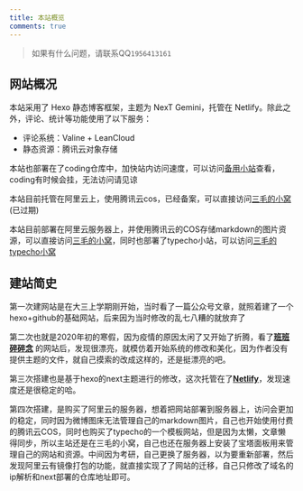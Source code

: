 ```yaml
---
title: 本站概览
comments: true
---
```

> 如果有什么问题，请联系QQ`1956413161`

## 网站概况

本站采用了 Hexo 静态博客框架，主题为 NexT Gemini，托管在 Netlify。除此之外，评论、统计等功能使用了以下服务：

* 评论系统：Valine + LeanCloud
* 静态资源：腾讯云对象存储

本站也部署在了coding仓库中，加快站内访问速度，可以访问[备用小站](https://lihao6666.xyz)查看，coding有时候会挂，无法访问请见谅

本站目前托管在阿里云上，使用腾讯云cos，已经备案，可以直接访问[三毛的小窝](https://lihao6666.cn)(已过期)

本站目前部署在阿里云服务器上，并使用腾讯云的COS存储markdown的图片资源，可以直接访问[三毛的小窝](https://lihao6666.cn)，同时也部署了typecho小站，可以访问[三毛的typecho小窝](https://blog.lihao6666.cn)

## 建站简史

第一次建网站是在大三上学期刚开始，当时看了一篇公众号文章，就照着建了一个hexo+github的基础网站，后来因为当时修改的乱七八糟的就放弃了

第二次也就是2020年初的寒假，因为疫情的原因太闲了又开始了折腾，看了[**班班碎碎念**](https://blog.dlzhang.com/) 的网站后，发现很漂亮，就模仿着开始系统的修改和美化，因为作者没有提供主题的文件，就自己摸索的改成这样的，还是挺漂亮的吧。

第三次搭建也是基于hexo的next主题进行的修改，这次托管在了[**Netlify**](https://app.netlify.com/)，发现速度还是很稳定的哈。

第四次搭建，是购买了阿里云的服务器，想着把网站部署到服务器上，访问会更加的稳定，同时因为微博图床无法管理自己的markdown图片，自己也开始使用付费的腾讯云COS，同时也购买了typecho的一个模板网站，但是因为太懒，文章懒得同步，所以主站还是在三毛的小窝，自己也还在服务器上安装了宝塔面板用来管理自己的网站和资源。中间因为考研，自己更换了服务器，以为要重新部署，然后发现阿里云有镜像打包的功能，就直接实现了了网站的迁移，自己只修改了域名的ip解析和next部署的仓库地址即可。
